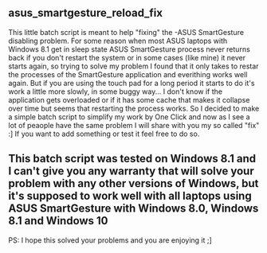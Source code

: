 asus_smartgesture_reload_fix
-

This little batch script is meant to help "fixing" the -ASUS SmartGesture disabling problem. For some reason
when most ASUS laptops with Windows 8.1 get in sleep state ASUS SmartGesture process never returns back if
you don't restart the system or in some cases (like mine) it never starts again, so trying to solve my problem
I found that it only takes to restar the processes of the SmartGesture application and everithing works well again.
But if you are using the touch pad for a long period it starts to do it's work a little more slowly, in some buggy way...
I don't know if the application gets overloaded or if it has some cache that makes it collapse over time but seems that
restarting the process works. So I decided to make a simple batch script to simplify my work by One Click and now
as I see a lot of peaople have the same problem I will share with you my so called "fix" :]
If you want to add something or test it feel free to do so.

This batch script was tested on Windows 8.1 and I can't give you any warranty that will solve your problem with
any other versions of Windows, but it's supposed to work well with all laptops using ASUS SmartGesture with
Windows 8.0, Windows 8.1 and Windows 10
-
PS: I hope this solved your problems and you are enjoying it ;]
